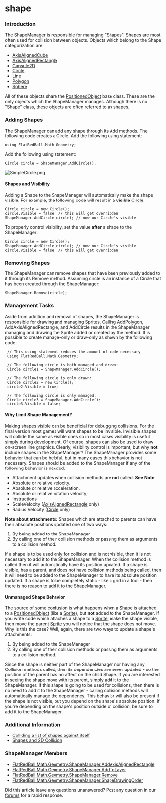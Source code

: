 # shape

### Introduction

The ShapeManager is responsible for managing "Shapes". Shapes are most often used for collision between objects. Objects which belong to the Shape categorization are:

* [AxisAlignedCube](../../../../../frb/docs/index.php)
* [AxisAlignedRectangle](../../../../../frb/docs/index.php)
* [Capsule2D](../../../../../frb/docs/index.php)
* [Circle](../../../../../frb/docs/index.php)
* [Line](../../../../../frb/docs/index.php)
* [Polygon](../../../../../frb/docs/index.php)
* [Sphere](../../../../../frb/docs/index.php)

All of these objects share the [PositionedObject](../../../../../frb/docs/index.php) base class. These are the only objects which the ShapeManager manages. Although there is no "Shape" class, these objects are often referred to as shapes.

### Adding Shapes

The ShapeManager can add any shape through its Add methods. The following code creates a Circle. Add the following using statement:

```
using FlatRedBall.Math.Geometry;
```

Add the following using statement:

```
Circle circle = ShapeManager.AddCircle();
```

![SimpleCircle.png](../../../../../media/migrated\_media-SimpleCircle.png)

#### Shapes and Visibility

Adding a Shape to the ShapeManager will automatically make the shape visible. For example, the following code will result in a **visible** [Circle](../../../../../frb/docs/index.php):

```
Circle circle = new Circle();
circle.Visible = false; // this will get overridden
ShapeManager.AddCircle(circle); // now our Circle's visible
```

To properly control visibility, set the value **after** a shape to the ShapeManager:

```
Circle circle = new Circle();
ShapeManager.AddCircle(circle); // now our Circle's visible
circle.Visible = false; // this will get overridden
```

### Removing Shapes

The ShapeManager can remove shapes that have been previously added to it through its Remove method. Assuming circle is an instance of a Circle that has been created through the ShapeManager:

```
ShapeManager.Remove(circle);
```

### Management Tasks

Aside from addition and removal of shapes, the ShapeManager is responsible for drawing and managing Sprites. Calling AddPolygon, AddAxisAlignedRectangle, and AddCircle results in the ShapeManager managing and drawing the Sprite added or created by the method. It is possible to create manage-only or draw-only as shown by the following code:

```
 // This using statement reduces the amount of code necessary
 using FlatRedBall.Math.Geometry;

 // The following circle is both managed and drawn:
 Circle circle1 = ShapeManager.AddCircle();

 // The following circle is only drawn:
 Circle circle2 = new Circle();
 circle2.Visible = true;

 // The following circle is only managed:
 Circle circle3 = ShapeManager.AddCircle();
 circle3.Visible = false;
```

#### Why Limit Shape Management?

Making shapes visible can be beneficial for debugging collisions. For the final version most games will want shapes to be invisible. Invisible shapes will collide the same as visible ones so in most cases visibility is useful simply during development. Of course, shapes can also be used to draw on-screen line graphics. Clearly, visibility control is important, but why **not** include shapes in the ShapeManager? The ShapeManager provides some behavior that can be helpful, but in many cases this behavior is not necessary. Shapes should be added to the ShapeManager if any of the following behavior is needed:

* Attachment updates when collision methods are **not** called. **See Note**
* Absolute or relative velocity.
* Absolute or relative acceleration.
* Absolute or relative rotation velocity;
* Instructions
* ScaleVelocity ([AxisAlignedRectangle](../../../../../frb/docs/index.php) only)
* Radius Velocity ([Circle](../../../../../frb/docs/index.php) only)

**Note about attachments:** Shapes which are attached to parents can have their absolute positions updated one of two ways:

1. By being added to the ShapeManager
2. By calling one of their collision methods or passing them as arguments to a collision method.

If a shape is to be used only for collision and is not visible, then it is not necessary to add it to the ShapeManager. When the collision method is called then it will automatically have its position updated. If a shape is visible, has a parent, and does not have collision methods being called, then it will need to be added to the ShapeManager to have its absolute position updated. If a shape is to be completely static - like a grid in a tool - then there is no reason to add it to the ShapeManager.

#### Unmanaged Shape Behavior

The source of some confusion is what happens when a Shape is attached to a [PositionedObject](../../../../../frb/docs/index.php) (like a [Sprite](../../../../../frb/docs/index.php)), but **not** added to the ShapeManager. If you write code which attaches a shape to a [Sprite](../../../../../frb/docs/index.php), make the shape visible, then move the parent [Sprite](../../../../../frb/docs/index.php) you will notice that the shape does not move. Why is this the case? Well, again, there are two ways to update a shape's attachments:

1. By being added to the ShapeManager
2. By calling one of their collision methods or passing them as arguments to a collision method.

Since the shape is neither part of the ShapeManager nor having any Collision methods called, then its dependencies are never updated - so the position of the parent has no affect on the child Shape. If you are interested in seeing the shape move with its parent, simply add it to the ShapeManager. If this shape is going to be used for collisions, then there is no need to add it to the ShapeManager - calling collision methods will automatically manage the dependency. This behavior will also be present if the shape is not visible, but you depend on the shape's absolute position. If you're depending on the shape's position outside of collision, be sure to add it to the ShapeManager.

### Additional Information

* [Colliding a list of shapes against itself](../../../../../frb/docs/index.php)
* [Shapes and 2D Collision](../../../../../frb/docs/index.php)

### ShapeManager Members

* [FlatRedBall.Math.Geometry.ShapeManager.AddAxisAlignedRectangle](../../../../../frb/docs/index.php)
* [FlatRedBall.Math.Geometry.ShapeManager.AddToLayer](../../../../../frb/docs/index.php)
* [FlatRedBall.Math.Geometry.ShapeManager.Remove](../../../../../frb/docs/index.php)
* [FlatRedBall.Math.Geometry.ShapeManager.ShapeDrawingOrder](../../../../../frb/docs/index.php)

Did this article leave any questions unanswered? Post any question in our [forums](../../../../../frb/forum.md) for a rapid response.
